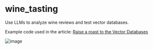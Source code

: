 # wine_tasting
Use LLMs to analyze wine reviews and test vector databases. 

Example code used in the article: [Raise a roast to the Vector Databases](https://medium.com/@shuvro_25220/raise-a-toast-to-the-vector-databases-fd2cfae60549)

![image](https://github.com/user-attachments/assets/3a9a9694-7a20-4a1d-a738-7d9178a31bbb)
